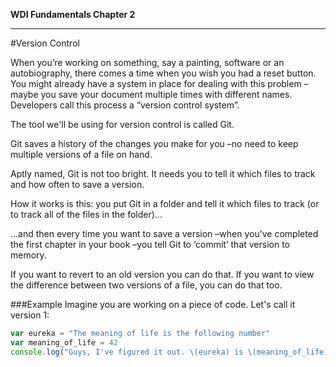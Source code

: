 **WDI Fundamentals Chapter 2**

---


#Version Control

When you’re working on something, say a painting, software or an autobiography, there comes a time when you wish you had a reset button.
You might already have a system in place for dealing with this problem –maybe you save your document multiple times with different names. Developers call this process a “version control system”.

The tool we'll be using for version control is called Git.  


Git saves a history of the changes you make for you –no need to keep multiple versions of a file on hand. 


Aptly named, Git is not too bright.  It needs you to tell it which files to track and how often to save a version.


How it works is this: you put Git in a folder and tell it which files to track (or to track all of the files in the folder)...


...and then every time you want to save a version –when you’ve completed the first chapter in your book –you tell Git to ‘commit’ that version to memory.


If you want to revert to an old version you can do that.  If you want to view the difference between two versions of a file, you can do that too.

###Example
Imagine you are working on a piece of code.  Let's call it version 1:

```js
var eureka = "The meaning of life is the following number"
var meaning_of_life = 42
console.log("Guys, I've figured it out. \(eureka) is \(meaning_of_life)!")
```





